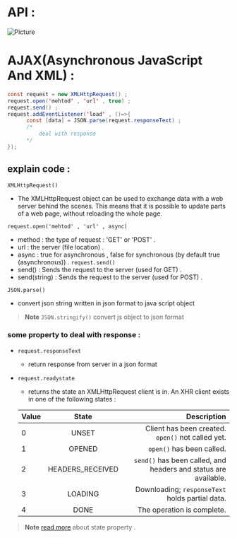 # API :

<img src="https://github.com/1Ahmedzedan/js_cheat_sheet/assets/116225212/82b0e6a8-46a3-48d3-be7b-3b79e641df48" alt="Picture" style="display: block; margin: 0 auto" />

# AJAX(Asynchronous JavaScript And XML) : 
```java script
const request = new XMLHttpRequest() ;
request.open('mehtod' , 'url' , true) ;
request.send() ;
request.addEventListener('load' , ()=>{
      const [data] = JSON.parse(request.responseText) ;
      /*
          deal with response 
      */
});
```
## explain code :
`XMLHttpRequest()`
- The XMLHttpRequest object can be used to exchange data with a web server behind the scenes. This means that it is possible to update parts of a web page, without     reloading the whole page.

`request.open('mehtod' , 'url' , async)`
- method : the type of request : 'GET' or 'POST' .
- url : the server (file location) .
- async : true for asynchronous , false for synchronous (by default true (asynchronous)) .
`request.send()` 
- send() : Sends the request to the server (used for GET) .
- send(string) : Sends the request to the server (used for POST) .

`JSON.parse()`
- convert json string written in json format to java script object
> **Note**
> `JSON.stringify()` convert js object to json format

### some property to deal with response : 
- `request.responseText`
  - return response from server in a json format
- `request.readystate`
  -  returns the state an XMLHttpRequest client is in. An XHR client exists in one of the following states :
  
  Value |        State       | Description
  ------|:------------------:|-------------------------------------------------------------------:
  0     | UNSET              | Client has been created. `open()` not called yet.
  1     | OPENED             | `open()` has been called.
  2     | HEADERS_RECEIVED   | `send()` has been called, and headers and status are available.
  3     | LOADING            | Downloading; `responseText` holds partial data.
  4     | DONE               | The operation is complete.

>**Note**
>[read more](https://developer.mozilla.org/en-US/docs/Web/API/XMLHttpRequest/readyState) about state property .
